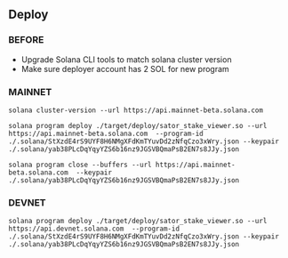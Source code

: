 
## Deploy

### BEFORE

- Upgrade Solana CLI tools to match solana cluster version
- Make sure deployer account has 2 SOL for new program

### MAINNET

```
solana cluster-version --url https://api.mainnet-beta.solana.com

solana program deploy ./target/deploy/sator_stake_viewer.so --url https://api.mainnet-beta.solana.com  --program-id ./.solana/StXzdE4rS9UYF8H6NMgXFdKmTYuvDd2zNfqCzo3xWry.json --keypair ./.solana/yab38PLcDqYqyYZS6b16nz9JGSVBQmaPsB2EN7s8JJy.json

solana program close --buffers --url https://api.mainnet-beta.solana.com  --keypair ./.solana/yab38PLcDqYqyYZS6b16nz9JGSVBQmaPsB2EN7s8JJy.json
```
### DEVNET

```
solana program deploy ./target/deploy/sator_stake_viewer.so --url https://api.devnet.solana.com  --program-id ./.solana/StXzdE4rS9UYF8H6NMgXFdKmTYuvDd2zNfqCzo3xWry.json --keypair ./.solana/yab38PLcDqYqyYZS6b16nz9JGSVBQmaPsB2EN7s8JJy.json
```